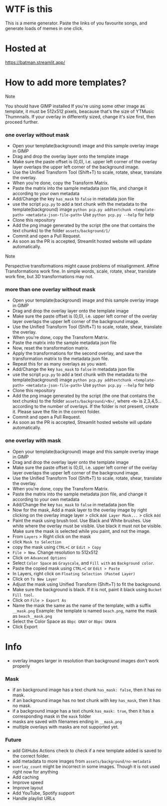 # WTF is this

This is a meme generator. Paste the links of you favourite songs, and generate loads of memes in one click.

# Hosted at

https://batman.streamlit.app/

# How to add more templates?

> [!NOTE]
> You should have GIMP installed
> If you're using some other image as template, it must be 512x512 pixels, beacause that's the size of YTMusic Thumnnails. If your overlay in differently sized, change it's size first, then proceed further.

### one overlay without mask

- Open your template(background) image and this sample overlay image in GIMP
- Drag and drop the overlay layer onto the template image
- Make sure the paste offset is (0,0), i.e. upper left corner of the overlay layer overlaps the upper left corner
  of the background image.
- Use the Unified Transform Tool (Shift+T) to scale, rotate, shear, translate the overlay.
- When you're done, copy the Transform Matrix.
- Paste the matrix into the sample metadata json file, and change it according to your own metadata
- Add/Change the key `has_mask` to `false` in metadata json file
- use the script `pcp.py` to add a text chunk with the metadata to the template(background) image
  `python pcp.py addtextchunk <template-path> <metadata-json-file-path>`
  Use `python pcp.py --help` for help
- Clone this repository
- Add the png image generated by the script (the one that contains the text chunks) to the folder `assets/background/1/`
- Commit and open a Pull Request.
- As soon as the PR is accepted, Streamlit hosted website will update automatically.

> [!NOTE]
> Perspective transformations might cause problems of misalignment. Affine Transformations work fine. In simple words, scale, rotate, shear, translate work fine, but 3D transformations may not.

### more than one overlay without mask

- Open your template(background) image and this sample overlay image in GIMP
- Drag and drop the overlay layer onto the template image
- Make sure the paste offset is (0,0), i.e. upper left corner of the overlay layer overlaps the upper left corner
  of the background image.
- Use the Unified Transform Tool (Shift+T) to scale, rotate, shear, translate the overlay.
- When you're done, copy the Transform Matrix.
- Paste the matrix into the sample metadata json file
- Now, reset the transformation matrix.
- Apply the transformations for the second overlay, and save the transformation matrix to the metadata json file.
- Repeat this for as many overlays as you want.
- Add/Change the key `has_mask` to `false` in metadata json file
- use the script `pcp.py` to add a text chunk with the metadata to the template(background) image
  `python pcp.py addtextchunk <template-path> <metadata-json-file-path>`
  Use `python pcp.py --help` for help
- Clone this repository
- Add the png image generated by the script (the one that contains the text chunks) to the folder `assets/background/<N>/`, where `<N>` is 2,3,4,5... according to the number of overlays. If the folder is not present, create it. Please save the file in the correct folder.
- Commit and open a Pull Request.
- As soon as the PR is accepted, Streamlit hosted website will update automatically.

### one overlay with mask

- Open your template(background) image and this sample overlay image in GIMP
- Drag and drop the overlay layer onto the template image
- Make sure the paste offset is (0,0), i.e. upper left corner of the overlay layer overlaps the upper left corner
  of the background image.
- Use the Unified Transform Tool (Shift+T) to scale, rotate, shear, translate the overlay.
- When you're done, copy the Transform Matrix.
- Paste the matrix into the sample metadata json file, and change it according to your own metadata
- Add/Change the key `has_mask` to `false` in metadata json file
- Now for the mask, Add a mask layer to the overlay image by right clicking on the overlay image layer > click `Add Layer Mask...` > click `Add`
- Paint the mask using brush tool. Use Black and White brushes. Use white where the overlay must be visible. Use black it must not be visible. Make sure the mask is selected while you paint, and not the image.
- From `Layers` > Right click on the mask
- click `Mask to Selection`
- copy the mask using `CTRL+C` or `Edit > Copy`
- `File > New`. Change resolution to 512x512
- Click on `Advanced Options`
- Select `Color Space` as `Grayscale`, and `Fill with` as `Background color`.
- Paste the copied mask using `CTRL+C` or `Edit > Paste`
- In Layers, right click on `Floating Selection (Pasted Layer)`
- Click on `To New Layer`
- Adjust the mask using Unified Transform (Shift+T) to fit the background.
- Make sure the background is black. If it is not, paint it black using `Bucket Fill tool`.
- Click on `File > Export As`
- Name the mask the same as the name of the template, with a suffix `__mask.png`
  Example: the template is named `beach.png`, name the mask as `beach__mask.png`
- Select the Color Space as `8bpc GRAY` or `8bpc GRAYA`
- Click Export

# Info

- overlay images larger in resolution than background images don't work properly

### Mask

- if an background image has a text chunk `has_mask: false`, then it has no mask.
- if an background image has no text chunk with key `has_mask`, then it has no mask.
- if a background image has a text chunk `has_mask: true`, then it has a corresponding mask in the `mask` folder
- masks are saved with filenames ending in `__mask.png`
- multiple overlays with masks are not supported yet.

### Future

- add GitHubs Actions check to check if a new template added is saved to the correct folder.
- add metadata to more images from `assets/background/no-metadata`
- `overlay_count` might be incorrect in some images. Though it is not used right now for anything
- Add caching
- Improve speed
- Improve layout
- Add YouTube, Spotify support
- Handle playlist URLs

